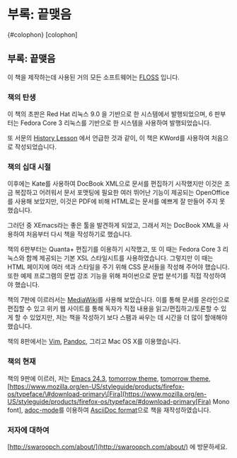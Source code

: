 # 부록: 끝맺음

{\#colophon} \[colophon\]

## 부록: 끝맺음

이 책을 제작하는데 사용된 거의 모든 소프트웨어는 [FLOSS](floss.md#floss) 입니다.

### 책의 탄생

이 책의 초판은 Red Hat 리눅스 9.0 을 기반으로 한 시스템에서 발행되었으며, 6 판부터는 Fedora Core 3 리눅스를 기반으로 한 시스템을 사용하여 발행되었습니다.

또 서문의 [History Lesson](https://github.com/byte-of-python-korean/a-byte-of-python/tree/5ededa01e8509a940d68be0d7c9dd0962287a9c5/history_lesson.md#history_lesson) 에서 언급한 것과 같이, 이 책은 KWord를 사용하여 처음으로 작성되었습니다.

### 책의 십대 시절

이후에는 Kate를 사용하여 DocBook XML으로 문서를 편집하기 시작했지만 이것은 조금 복잡하고 어려워서 문서 포맷팅에 필요한 여러 뛰어난 기능이 제공되는 OpenOffice를 사용해 보았지만, 이것은 PDF에 비해 HTML로는 문서를 예쁘게 잘 만들어 주지 못했습니다.

그러던 중 XEmacs라는 좋은 툴을 발견하게 되었고, 그래서 저는 DocBook XML을 사용하여 처음부터 다시 책을 작성하기로 했습니다.

책의 6판부터는 Quanta+ 편집기를 이용하기 시작했고, 또 이 때는 Fedora Core 3 리눅스와 함께 제공되는 기본 XSL 스타일시트를 사용하였습니다. 그렇지만 이 때는 HTML 페이지에 여러 색과 스타일을 주기 위해 CSS 문서들을 작성해 주어야 했습니다. 또한 예제 프로그램의 문법 강조 기능을 위해 파이썬으로 문법 분석기를 직접 작성하여야 했습니다.

책의 7판에 이르러서는 [MediaWiki](http://www.mediawiki.org)를 사용해 보았습니다. 이를 통해 문서를 온라인으로 편집할 수 있고 위키 웹 사이트를 통해 독자가 직접 내용을 읽고/편집하고/토론할 수 있게 할 수 있었지만, 저는 책을 작성하기 보다 스팸과 싸우는 데 시간을 더 많이 할애해야 했습니다.

책의 8판에서는 [Vim](http://www.swaroopch.com/notes/vim), [Pandoc](http://johnmacfarlane.net/pandoc/README.html), 그리고 Mac OS X를 이용했습니다.

### 책의 현재

책의 9판에 이르러, 저는 [Emacs 24.3](http://www.masteringemacs.org/articles/2013/03/11/whats-new-emacs-24-3/), [tomorrow theme](https://github.com/chriskempson/tomorrow-theme), [tomorrow theme](https://github.com/chriskempson/tomorrow-theme), [https://www.mozilla.org/en-US/styleguide/products/firefox-os/typeface/\#download-primary\[Fira](https://www.mozilla.org/en-US/styleguide/products/firefox-os/typeface/#download-primary[Fira) Mono font\], [adoc-mode](https://github.com/sensorflo/adoc-mode/wiki)를 이용하여 [AsciiDoc format](http://asciidoctor.org/docs/what-is-asciidoc/)으로 책을 재작성하였습니다.

### 저자에 대하여

[http://swaroopch.com/about/](http://swaroopch.com/about/) 에 방문하세요.

